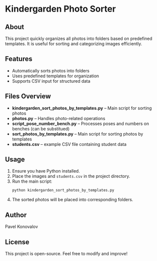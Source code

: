 # Kindergarden Photo Sorter

## About
This project quickly organizes all photos into folders based on predefined templates. It is useful for sorting and categorizing images efficiently.

## Features
- Automatically sorts photos into folders
- Uses predefined templates for organization
- Supports CSV input for structured data

## Files Overview
- **kindergarden_sort_photos_by_templates.py** – Main script for sorting photos
- **photos.py** – Handles photo-related operations
- **script_pose_number_bench.py** – Processes poses and numbers on benches (can be substitued)
- **sort_photos_by_templates.py** – Main script for sorting photos by templates
- **students.csv** – example CSV file containing student data

## Usage
1. Ensure you have Python installed.
2. Place the images and `students.csv` in the project directory.
3. Run the main script:
   ```sh
   python kindergarden_sort_photos_by_templates.py
   ```
4. The sorted photos will be placed into corresponding folders.

## Author
Pavel Konovalov

## License
This project is open-source. Feel free to modify and improve!


